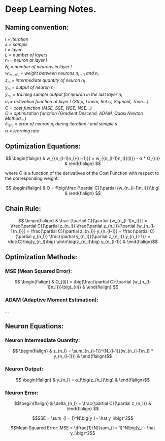 # Deep Learning Notes.
## Naming convention:
*i = iteration*\
*s = sample*\
*l = layer*\
*L = number of layers*\
$n_l$ *= neuron at layer l*\
$N_l$ *= number of neurons in layer l*\
$w_{n_{l-1}n_l}$ *= weight between neurons* $n_{l-1}$ *and* $n_l$\
$z_{n_l}$ *= intermediate quantity of neuron* $n_l$\
$y_{n_l}$ *= output of neuron* $n_l$\
$\hat y_{n_L}$ *= training sample output for neuron in the last layer* $n_L$\
$σ_l$ *= activation function at layer l {Step, Linear, ReLU, Sigmoid, Tanh...}*\
$C$ *= cost function {MSE, SSE, WSE, NSE...}*\
$O$ *= optimization function {Gradient Descend, ADAM, Quasi Newton Method...}*\
$δ_{is{n_l}}$ *= error of neuron* $n_l$ *during iteration i and sample s*\
$α$ *= learning rate*

## Optimization Equations:
$$ \begin{flalign} &
w_{{n_{l-1}n_l}{(i+1)}} = w_{{n_{l-1}n_l}{(i)}} - α * O_{(i)}
& \end{flalign} $$

where $O$ is a function of the derivatives of the Cost Function with respect to the corresponding weight:

$$ \begin{flalign} &
O = f\big(\frac {\partial C}{\partial {w_{n_{l-1}n_l}}}\big)
& \end{flalign} $$

## Chain Rule:

$$ \begin{flalign} &
\frac {\partial C}{\partial {w_{n_{l-1}n_l}}} 
= \frac{\partial C}{\partial z_{n_l}} \frac{\partial z_{n_l}}{\partial {w_{n_{l-1}n_l}}}
= \frac{\partial C}{\partial z_{n_l}} y_{n_{l-1}}
= \frac{\partial C}{\partial y_{n_l}} \frac{\partial y_{n_l}}{\partial z_{n_l}} y_{n_{l-1}}
= \dot{C}\big(y_{n_l}\big) \dotσ\big(z_{n_l}\big) y_{n_{l-1}}
& \end{flalign}$$

## Optimization Methods:
### MSE (Mean Squared Error):

$$ \begin{flalign} &
O_{(i)} = \big(\frac{\partial C}{\partial {w_{n_{l-1}n_l}}}\big)_{(i)}
& \end{flalign} $$

### ADAM (Adaptive Moment Estimation):
...


## Neuron Equations:
### Neuron Intermediate Quantity:
$$ \begin{flalign} & z_{n_l} = \sum_{n_{l-1}}^{N_{l-1}}(w_{n_{l-1}n_l} * y_{n_{l-1}}) & \end{flalign}$$
### Neuron Output:
$$ \begin{flalign} & y_{n_l} = σ_l\big(z_{n_l}\big) & \end{flalign}$$
### Neuron Error:
$$\begin{flalign} & \delta_{n_l} = \frac{\partial C}{\partial z_{n_l}} & \end{flalign} $$

```math
SSE = \sum_{i = 1}^N\big(y_i - \hat y_i\big)^2
```
```math
Mean Squared Error:
MSE = \dfrac{1}{N}\sum_{i = 1}^N\big(y_i - \hat y_i\big)^2
```  
